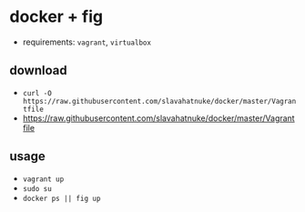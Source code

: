 # docker + fig
 - requirements: `vagrant`, `virtualbox`

## download
 - `curl -O https://raw.githubusercontent.com/slavahatnuke/docker/master/Vagrantfile`
 - https://raw.githubusercontent.com/slavahatnuke/docker/master/Vagrantfile

## usage
 - `vagrant up`
 - `sudo su`
 - `docker ps || fig up`
